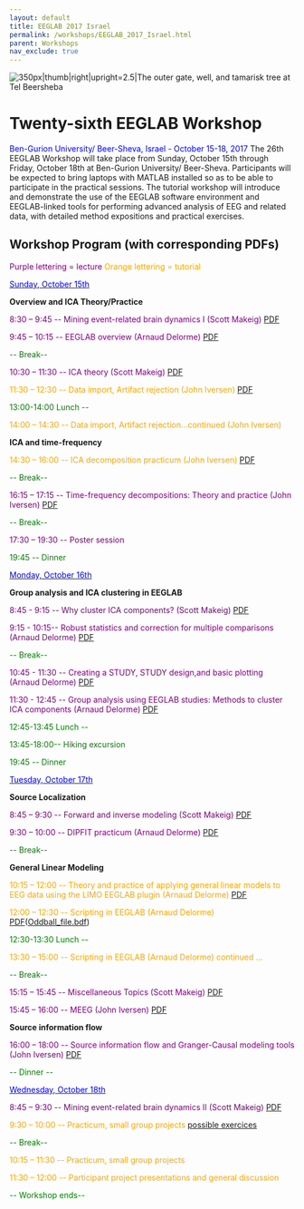 ```yaml
---
layout: default
title: EEGLAB 2017 Israel
permalink: /workshops/EEGLAB_2017_Israel.html
parent: Workshops
nav_exclude: true
---
```


![350px\|thumb\|right\|upright=2.5\|The outer gate, well, and tamarisk
tree at Tel Beersheba](/assets/images/Xxx.png)

Twenty-sixth EEGLAB Workshop
============================

<span style="color: blue">Ben-Gurion University/ Beer-Sheva, Israel - October
15-18, 2017</span>
The 26th EEGLAB Workshop will take place from Sunday, October 15th
through Friday, October 18th at Ben-Gurion University/ Beer-Sheva.
Participants will be expected to bring laptops with MATLAB installed so
as to be able to participate in the practical sessions. The tutorial
workshop will introduce and demonstrate the use of the EEGLAB software
environment and EEGLAB-linked tools for performing advanced analysis of
EEG and related data, with detailed method expositions and practical
exercises.


Workshop Program (with corresponding PDFs)
------------------------------------------

<span style="color: purple">Purple lettering = lecture</span>
<span style="color: orange">Orange lettering = tutorial</span>

<u><span style="color: blue">Sunday, October 15th</span></u>


**Overview and ICA Theory/Practice**

<span style="color: purple">8:30 – 9:45 -- Mining event-related brain dynamics I (Scott Makeig)</span> [PDF](https://sccn.ucsd.edu/githubwiki/files/makeig_eeglab_israel_i.pdf)

<span style="color: purple">9:45 – 10:15 -- EEGLAB overview (Arnaud Delorme)</span> [PDF](https://sccn.ucsd.edu/githubwiki/files/eeglab2017_ad_eeglab_overview_israel.pdf)

<span style="color: green">-- Break--</span>

<span style="color: purple">10:30 – 11:30 -- ICA theory (Scott Makeig)</span> [PDF](https://sccn.ucsd.edu/githubwiki/files/eeglab_israel_ica.pdf)

<span style="color: orange">11:30 – 12:30 -- Data import, Artifact rejection (John Iversen)</span> [PDF](https://sccn.ucsd.edu/githubwiki/files/eeglab2017_jri_preprocessing.pdf)
<!-- -->


<span style="color: green">13:00-14:00 Lunch --</span>

<!-- -->



<span style="color: orange">14:00 – 14:30 -- Data import, Artifact rejection...continued (John Iversen)</span>

<!-- -->


**ICA and time-frequency**


<span style="color: orange">14:30 – 16:00 -- ICA decomposition practicum (John Iversen)</span> [PDF](https://sccn.ucsd.edu/githubwiki/files/eeglab2017_jri_ica_practicum.pdf)

<span style="color: green">-- Break--</span>

<span style="color: purple">16:15 – 17:15 -- Time-frequency decompositions: Theory and practice (John Iversen)</span> [PDF](https://sccn.ucsd.edu/githubwiki/files/eeglab2017_jri_time_frequency.pdf)

<span style="color: green">-- Break--</span>

<span style="color: purple">17:30 – 19:30 -- Poster session</span>

<!-- -->


<span style="color: green">19:45 -- Dinner</span>

<u><span style="color: blue">Monday, October 16th</span></u>


**Group analysis and ICA clustering in EEGLAB**


<span style="color: purple">8:45 - 9:15 -- Why cluster ICA components? (Scott Makeig)</span> [PDF](https://sccn.ucsd.edu/githubwiki/files/makeig_eeglab_israel17_clustering.pdf)

<span style="color: purple">9:15 - 10:15-- Robust statistics and correction for multiple comparisons (Arnaud Delorme)</span> [PDF](https://sccn.ucsd.edu/githubwiki/files/eeglab2017_statistics_israel2.pdf)

<span style="color: green">-- Break--</span>

<span style="color: purple">10:45 - 11:30 -- Creating a STUDY, STUDY design,and basic plotting (Arnaud Delorme)</span> [PDF](https://sccn.ucsd.edu/githubwiki/files/eeglab2017_ad_study_design_israel2.pdf)
<!-- -->



<span style="color: purple">11:30 - 12:45 -- Group analysis using EEGLAB studies: Methods to cluster ICA components (Arnaud Delorme)</span> [PDF](https://sccn.ucsd.edu/githubwiki/files/eeglab2017_ad_study_clustering_israel2.pdf)
<!-- -->


<span style="color: green">12:45-13:45 Lunch --</span>

<!-- -->


<span style="color: green">13:45-18:00-- Hiking excursion</span>

<!-- -->


<span style="color: green">19:45 -- Dinner</span>

<u><span style="color: blue">Tuesday, October 17th</span></u>


**Source Localization**

<span style="color: purple">8:45 – 9:30 -- Forward and inverse modeling (Scott Makeig)</span> [PDF](https://sccn.ucsd.edu/githubwiki/files/eeglab_israel17_forwardinversemods.pdf)

<span style="color: purple">9:30 – 10:00 -- DIPFIT practicum (Arnaud Delorme)</span> [PDF](https://sccn.ucsd.edu/githubwiki/files/dipfit_practicum_israel.pdf)
<!-- -->



<span style="color: green">-- Break--</span>

<!-- -->


**General Linear Modeling**


<span style="color: orange">10:15 – 12:00 -- Theory and practice of applying general linear models to EEG data using the LIMO EEGLAB plugin (Arnaud Delorme)</span> [PDF](https://sccn.ucsd.edu/githubwiki/files/limo_israel_2017.pdf)

<span style="color: orange">12:00 – 12:30 -- Scripting in EEGLAB (Arnaud Delorme)</span> [PDF](https://sccn.ucsd.edu/githubwiki/files/israel_scripting.pdf)([Oddball_file.bdf](https://sccn.ucsd.edu/githubwiki/files/oddball_file.zip))
<!-- -->


<span style="color: green">12:30-13:30 Lunch --</span>

<!-- -->



<span style="color: orange">13:30 – 15:00 -- Scripting in EEGLAB (Arnaud Delorme) continued ...</span>

<!-- -->



<span style="color: green">-- Break--</span>

<!-- -->



<span style="color: purple">15:15 – 15:45 -- Miscellaneous Topics (Scott Makeig)</span> [PDF](https://sccn.ucsd.edu/githubwiki/files/eeglab_israel_misc.pdf)

<span style="color: purple">15:45 – 16:00 -- MEEG (John Iversen)</span> [PDF](https://sccn.ucsd.edu/githubwiki/files/eeglab_jri_meeg.pdf)
<!-- -->


**Source information flow**


<span style="color: purple">16:00 – 18:00 -- Source information flow and Granger-Causal modeling tools (John Iversen)</span> [PDF](https://sccn.ucsd.edu/githubwiki/files/eeglab2017_israel_jri_connectivity2.pdf)
<!-- -->



<span style="color: green">-- Dinner --</span>

<u><span style="color: blue">Wednesday, October 18th</span></u>



<span style="color: purple">8:45 – 9:30 -- Mining event-related brain dynamics II (Scott Makeig)</span> [PDF](https://sccn.ucsd.edu/githubwiki/files/eeglab2013_sm_israel.pdf)

<span style="color: orange">9:30 – 10:00 -- Practicum, small group projects [possible exercices](https://sccn.ucsd.edu/githubwiki/files/eeglab_problems.pdf)</span>
<!-- -->



<span style="color: green">-- Break--</span>

<!-- -->



<span style="color: orange">10:15 – 11:30 -- Practicum, small group projects</span>

<span style="color: orange">11:30 – 12:00 -- Participant project presentations and general discussion</span>

<!-- -->



<span style="color: green">-- Workshop ends--</span>
